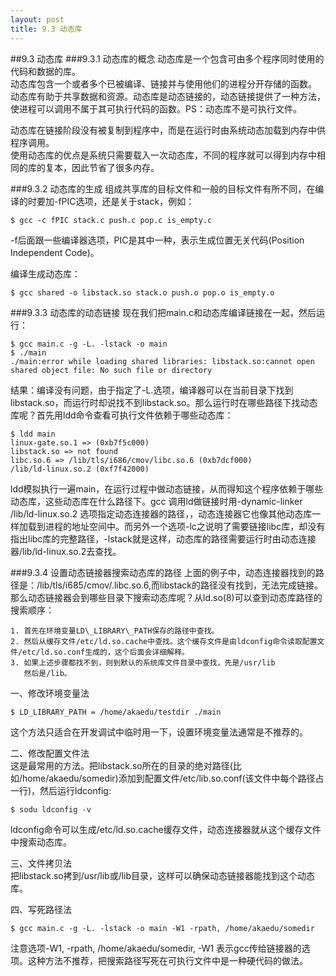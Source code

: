 ```yaml
---
layout: post
title: 9.3 动态库
---
```


##9.3 动态库
###9.3.1 动态库的概念
动态库是一个包含可由多个程序同时使用的代码和数据的库。<br>
动态库包含一个或者多个已被编译、链接并与使用他们的进程分开存储的函数。<br>
动态库有助于共享数据和资源。动态库是动态链接的，动态链接提供了一种方法，使进程可以调用不属于其可执行代码的函数。PS：动态库不是可执行文件。

动态库在链接阶段没有被复制到程序中，而是在运行时由系统动态加载到内存中供程序调用。<br>
使用动态库的优点是系统只需要载入一次动态库，不同的程序就可以得到内存中相同的库的复本，因此节省了很多内存。

###9.3.2 动态库的生成
组成共享库的目标文件和一般的目标文件有所不同，在编译的时要加-fPIC选项，还是关于stack，例如：
    
	$ gcc -c fPIC stack.c push.c pop.c is_empty.c

-f后面跟一些编译器选项，PIC是其中一种，表示生成位置无关代码(Position Independent Code)。<br>

编译生成动态库：

	$ gcc shared -o libstack.so stack.o push.o pop.o is_empty.o

###9.3.3 动态库的动态链接
现在我们把main.c和动态库编译链接在一起，然后运行：
    
	$ gcc main.c -g -L. -lstack -o main
	$ ./main
	./main:error while loading shared libraries: libstack.so:cannot open
	shared object file: No such file or directory

结果：编译没有问题，由于指定了-L.选项，编译器可以在当前目录下找到libstack.so，而运行时却说找不到libstack.so。那么运行时在哪些路径下找动态库呢？首先用ldd命令查看可执行文件依赖于哪些动态库：

	$ ldd main
	linux-gate.so.1 => (0xb7f5c000)
	libstack.so => not found
	libc.so.6 => /lib/tls/i686/cmov/libc.so.6 (0xb7dcf000)
	/lib/ld-linux.so.2 (0xf7f42000)

ldd模拟执行一遍main，在运行过程中做动态链接，从而得知这个程序依赖于哪些动态库，这些动态库在什么路径下。gcc 调用ld做链接时用-dynamic-linker /lib/ld-linux.so.2 选项指定动态连接器的路径，，动态连接器它也像其他动态库一样加载到进程的地址空间中。而另外一个选项-lc之说明了需要链接libc库，却没有指出libc库的完整路径，-lstack就是这样，动态库的路径需要运行时由动态连接器/lib/ld-linux.so.2去查找。

###9.3.4 设置动态链接器搜索动态库的路径
上面的例子中，动态连接器找到的路径是：/lib/tls/i685/cmov/.libc.so.6,而libstack的路径没有找到，无法完成链接。那么动态链接器会到哪些目录下搜索动态库呢？从ld.so(8)可以查到动态库路径的搜索顺序：

	1. 首先在环境变量LD\_LIBRARY\_PATH保存的路径中查找。
	2. 然后从缓存文件/etc/ld.so.cache中查找。这个缓存文件是由ldconfig命令读取配置文件/etc/ld.so.conf生成的，这个后面会详细解释。
	3. 如果上述步骤都找不到，则到默认的系统库文件目录中查找，先是/usr/lib
       然后是/lib。

一、修改环境变量法<br>

	$ LD_LIBRARY_PATH = /home/akaedu/testdir ./main
    
这个方法只适合在开发调试中临时用一下，设置环境变量法通常是不推荐的。

二、修改配置文件法<br>
这是最常用的方法。把libstack.so所在的目录的绝对路径(比如/home/akaedu/somedir)添加到配置文件/etc/lib.so.conf(该文件中每个路径占一行)，然后运行ldconfig:

	$ sodu ldconfig -v

ldconfig命令可以生成/etc/ld.so.cache缓存文件，动态连接器就从这个缓存文件中搜索动态库。<br>

三、文件拷贝法<br>
把libstack.so拷到/usr/lib或/lib目录，这样可以确保动态链接器能找到这个动态库。<br>

四、写死路径法<br>

	$ gcc main.c -g -L. -lstack -o main -W1 -rpath, /home/akaedu/somedir

注意选项-W1, -rpath, /home/akaedu/somedir, -W1 表示gcc传给链接器的选项。这种方法不推荐，把搜索路径写死在可执行文件中是一种硬代码的做法。
